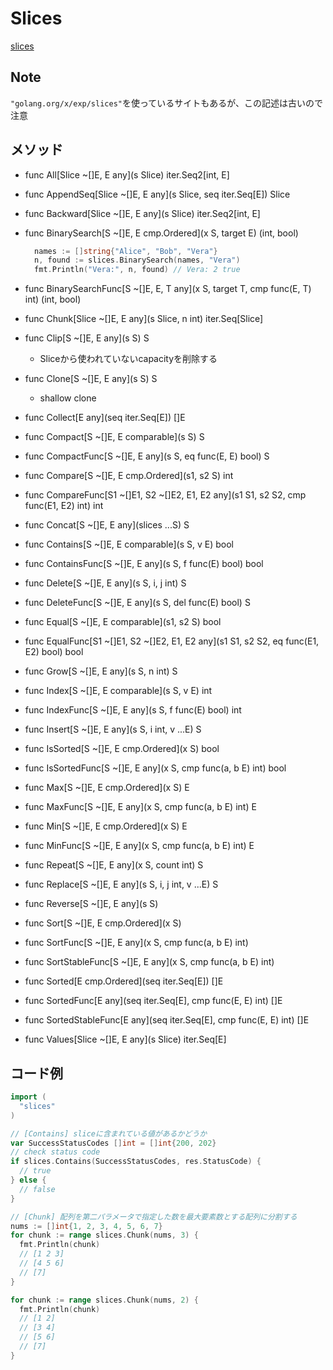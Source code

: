 # Slices

[slices](https://pkg.go.dev/slices)

## Note

`"golang.org/x/exp/slices"`を使っているサイトもあるが、この記述は古いので注意

## メソッド

- func All[Slice ~[]E, E any](s Slice) iter.Seq2[int, E]
- func AppendSeq[Slice ~[]E, E any](s Slice, seq iter.Seq[E]) Slice
- func Backward[Slice ~[]E, E any](s Slice) iter.Seq2[int, E]
- func BinarySearch[S ~[]E, E cmp.Ordered](x S, target E) (int, bool)

  ```go
    names := []string{"Alice", "Bob", "Vera"}
    n, found := slices.BinarySearch(names, "Vera")
    fmt.Println("Vera:", n, found) // Vera: 2 true
  ```

- func BinarySearchFunc[S ~[]E, E, T any](x S, target T, cmp func(E, T) int) (int, bool)
- func Chunk[Slice ~[]E, E any](s Slice, n int) iter.Seq[Slice]
- func Clip[S ~[]E, E any](s S) S
  - Sliceから使われていないcapacityを削除する
- func Clone[S ~[]E, E any](s S) S
  - shallow clone
- func Collect[E any](seq iter.Seq[E]) []E
- func Compact[S ~[]E, E comparable](s S) S
- func CompactFunc[S ~[]E, E any](s S, eq func(E, E) bool) S
- func Compare[S ~[]E, E cmp.Ordered](s1, s2 S) int
- func CompareFunc[S1 ~[]E1, S2 ~[]E2, E1, E2 any](s1 S1, s2 S2, cmp func(E1, E2) int) int
- func Concat[S ~[]E, E any](slices ...S) S
- func Contains[S ~[]E, E comparable](s S, v E) bool
- func ContainsFunc[S ~[]E, E any](s S, f func(E) bool) bool
- func Delete[S ~[]E, E any](s S, i, j int) S
- func DeleteFunc[S ~[]E, E any](s S, del func(E) bool) S
- func Equal[S ~[]E, E comparable](s1, s2 S) bool
- func EqualFunc[S1 ~[]E1, S2 ~[]E2, E1, E2 any](s1 S1, s2 S2, eq func(E1, E2) bool) bool
- func Grow[S ~[]E, E any](s S, n int) S
- func Index[S ~[]E, E comparable](s S, v E) int
- func IndexFunc[S ~[]E, E any](s S, f func(E) bool) int
- func Insert[S ~[]E, E any](s S, i int, v ...E) S
- func IsSorted[S ~[]E, E cmp.Ordered](x S) bool
- func IsSortedFunc[S ~[]E, E any](x S, cmp func(a, b E) int) bool
- func Max[S ~[]E, E cmp.Ordered](x S) E
- func MaxFunc[S ~[]E, E any](x S, cmp func(a, b E) int) E
- func Min[S ~[]E, E cmp.Ordered](x S) E
- func MinFunc[S ~[]E, E any](x S, cmp func(a, b E) int) E
- func Repeat[S ~[]E, E any](x S, count int) S
- func Replace[S ~[]E, E any](s S, i, j int, v ...E) S
- func Reverse[S ~[]E, E any](s S)
- func Sort[S ~[]E, E cmp.Ordered](x S)
- func SortFunc[S ~[]E, E any](x S, cmp func(a, b E) int)
- func SortStableFunc[S ~[]E, E any](x S, cmp func(a, b E) int)
- func Sorted[E cmp.Ordered](seq iter.Seq[E]) []E
- func SortedFunc[E any](seq iter.Seq[E], cmp func(E, E) int) []E
- func SortedStableFunc[E any](seq iter.Seq[E], cmp func(E, E) int) []E
- func Values[Slice ~[]E, E any](s Slice) iter.Seq[E]

## コード例

```go
import (
  "slices"
)

// [Contains] sliceに含まれている値があるかどうか
var SuccessStatusCodes []int = []int{200, 202}
// check status code
if slices.Contains(SuccessStatusCodes, res.StatusCode) {
  // true
} else {
  // false
}

// [Chunk] 配列を第二パラメータで指定した数を最大要素数とする配列に分割する
nums := []int{1, 2, 3, 4, 5, 6, 7}
for chunk := range slices.Chunk(nums, 3) {
  fmt.Println(chunk)
  // [1 2 3]
  // [4 5 6]
  // [7]
}

for chunk := range slices.Chunk(nums, 2) {
  fmt.Println(chunk)
  // [1 2]
  // [3 4]
  // [5 6]
  // [7]
}
```
